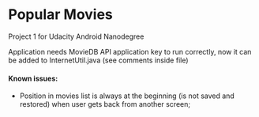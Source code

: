# Popular Movies
Project 1 for Udacity Android Nanodegree

Application needs MovieDB API application key to run correctly,
now it can be added to InternetUtil.java (see comments inside file)

#### Known issues:
- Position in movies list is always at the beginning (is not saved and restored) when user gets back from another screen;
